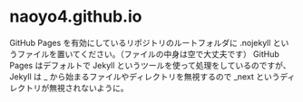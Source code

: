 # naoyo4.github.io

GitHub Pages を有効にしているリポジトリのルートフォルダに .nojekyll というファイルを置いてください。（ファイルの中身は空で大丈夫です）
GitHub Pages はデフォルトで Jekyll というツールを使って処理をしているのですが、Jekyll は _ から始まるファイルやディレクトリを無視するので _next というディレクトリが無視されないように。
